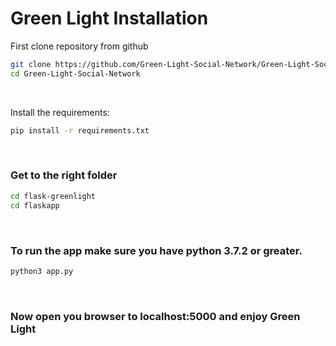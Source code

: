 
# Green Light Installation

First clone repository from github

```bash
git clone https://github.com/Green-Light-Social-Network/Green-Light-Social-Network.git
cd Green-Light-Social-Network
```

<br>

Install the requirements:

```bash
pip install -r requirements.txt
```
<br>

### Get to the right folder 
```bash
cd flask-greenlight
cd flaskapp
```
<br>

### To run the app make sure you have python 3.7.2 or greater.
```bash
python3 app.py
```

<br>

### Now open you browser to localhost:5000 and enjoy Green Light 
